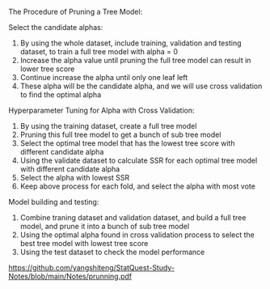 The Procedure of Pruning a Tree Model:

Select the candidate alphas:
1. By using the whole dataset, include training, validation and testing dataset, to train a full tree model with alpha = 0
2. Increase the alpha value until pruning the full tree model can result in lower tree score
3. Continue increase the alpha until only one leaf left
4. These alpha will be the candidate alpha, and we will use cross validation to find the optimal alpha

Hyperparameter Tuning for Alpha with Cross Validation:
1. By using the training dataset, create a full tree model
2. Pruning this full tree model to get a bunch of sub tree model
3. Select the optimal tree model that has the lowest tree score with different candidate alpha
4. Using the validate dataset to calculate SSR for each optimal tree model with different candidate alpha
5. Select the alpha with lowest SSR
6. Keep above process for each fold, and select the alpha with most vote

Model building and testing:
1. Combine traning dataset and validation dataset, and build a full tree model, and prune it into a bunch of sub tree model
2. Using the optimal alpha found in cross validation process to select the best tree model with lowest tree score
3. Using the test dataset to check the model performance

https://github.com/yangshiteng/StatQuest-Study-Notes/blob/main/Notes/prunning.pdf
